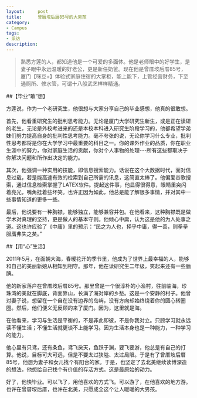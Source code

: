 ```yaml
---
layout:     post
title:      曾厝垵后厝85号的大男孩
category:   
- Campus
tags: 
- 采访
description: 
--- 
```


> 熟悉方莲的人，都知道他是一个可爱的多面体。他是老师眼中的好学生，是妻子眼中永远温暖的好老公，更是新任奶爸。现在他是曾厝垵后厝85号，厦门【咪豆+】体验式家庭住宿的大掌柜，能上能下，上管经营财务，下至通厕所、修水管，可谓十八般武艺样样精通。

##【毕业“敢”想】

方莲说，作为一个老研究生，他很想与大家分享自己的毕业感想，他真的很敢想。

首先，他看重研究生的批判思考能力。无论是厦门大学研究生新生，或是正在读研的老生，无论是外校考进来的还是本校本科进入研究生阶段学习的，他都希望学弟妹们努力提高自身的批判性思考能力。毫不夸张的说，无论你学习什么专业，批判性思考都将是你在大学学习中最重要的科目之一。你的课外作业的品质，你在职业生涯中的努力，你对家庭生活的贡献，你对个人事物的处理---所有这些都取决于你解决问题和所作出决定的能力。

其次，他强调一种实用的技能，即信息搜索能力。话说在这个大数据时代，面对信息过载，若是能高速有效的检索到自己所需的讯息，这简直太棒了。他偏爱谷歌搜索，通过信息检索掌握了LATEX软件。提起这件事，他显得很得意，眼睛里突闪着亮光，嘴角挂着些坏笑。也许正因为如此，他总是能了解很多事情，并对其中一些事情知道的更多一些。

最后，他说要有一种胸襟，能够独立，能够兼容并包。在他看来，这种胸襟既是做学术对真理的坚持，更是做人的基本守则。他倾心中庸，认为这是他的为人处事之道。这也许应验了《中庸》里的预示：“民之为人也，择乎中庸，得一善，则拳拳服膺弗失之矣。”

##【用“心”生活】

2011年5月，在面朝大海，春暖花开的季节里，他成为了世界上最幸福的人，能够和自己的美丽新娘从相知到相守。那年，他在读研究生二年级，笑起来还有一些腼腆。

他的新家落户在曾厝垵后厝85号。那里曾是一个很淳朴的小渔村，往前临海，珍珠湾的美就在脚底，背面靠山，长满了海对岸的乡愁。这是一个安静的村子。他曾对妻子说，想留在一个自在没有边界的岛屿，没有方向却始终绕着你的圆心转圈圈。然后，他们便义无反顾的来了厦门。因为，这里就是海。 

在他看来，学习与生活是平衡的，不是非此即彼，不是你我对立。只顾学习就永远读不懂生活；不懂生活就更谈不上能学习。因为生活本身也是一种能力，一种学习的能力。

他心里有只鸢，还有条鱼，鸢飞戾天，鱼跃于渊，要飞要游，他总是有自己的打算。他说，目标可大可远，但是不要太过狭隘、太过局限。于是有了曾厝垵后厝85号，他想为妻子和女儿找个有阳台的家。于是，也坚定了去北美继续读博深造的想法，他想给自己找个有价值的存活方式。这是最原始的动力。

好了，他快毕业。可以飞了，用他喜欢的方式飞。可以游了，在他喜欢的地方游。也许在曾厝垵后厝，也许在北美，只愿成全这个让人暖暖的大男孩。
